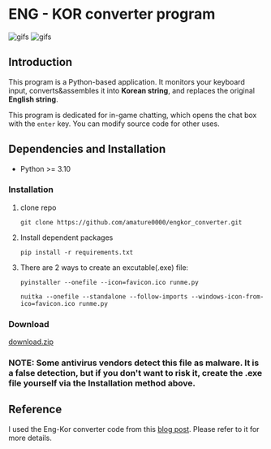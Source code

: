 # ENG - KOR converter program
![gifs](for_readme/Animation.webp)
![gifs](for_readme/Animation2.webp)
## Introduction
This program is a Python-based application. It monitors your keyboard input, converts&assembles it into **Korean string**, and replaces the original **English string**.

This program is dedicated for in-game chatting, which opens the chat box with the `enter` key. You can modify source code for other uses.

## Dependencies and Installation
- Python >= 3.10
### Installation
1. clone repo
    ```
    git clone https://github.com/amature0000/engkor_converter.git
    ```
2. Install dependent packages
    ```
    pip install -r requirements.txt
    ```
3. There are 2 ways to create an excutable(.exe) file:
    ```
    pyinstaller --onefile --icon=favicon.ico runme.py
    ```
    ```
    nuitka --onefile --standalone --follow-imports --windows-icon-from-ico=favicon.ico runme.py
    ```

### Download
[download.zip](https://github.com/amature0000/engkor_converter/releases)
### NOTE: Some antivirus vendors detect this file as malware. It is a false detection, but if you don't want to risk it, create the .exe file yourself via the Installation method above.

## Reference
I used the Eng-Kor converter code from this [blog post](https://mizykk.tistory.com/115). Please refer to it for more details.
